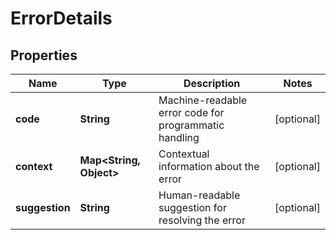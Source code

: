 # ErrorDetails

## Properties
Name | Type | Description | Notes
------------ | ------------- | ------------- | -------------
**code** | **String** | Machine-readable error code for programmatic handling |  [optional]
**context** | **Map&lt;String, Object&gt;** | Contextual information about the error |  [optional]
**suggestion** | **String** | Human-readable suggestion for resolving the error |  [optional]
